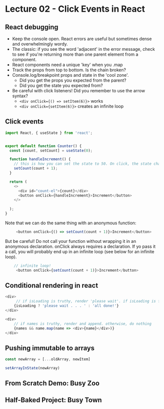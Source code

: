 # Lecture 02 - Click Events in React

## React debugging
- Keep the console open. React errors are useful but sometimes dense and overwhelmingly wordy.
- The classic: if you see the word 'adjacent' in the error message, check to see if you're returning more than one parent element from a component.
- React components need a unique 'key' when you .map
- Track the props from top to bottom. Is the chain broken?
- Console.log/breakpoint props and state in the 'cool zone'. 
    - Did you get the props you expected from the parent? 
    - Did you get the state you expected from? 
- Be careful with click listeners! Did you remember to use the arrow syntax? 
    - `<div onClick={() => setItem(6)}>` works  
    - `<div onClick={setItem(6)}>` creates an infinite loop

## Click events

```js
import React, { useState } from 'react';


export default function Counter() {
  const [count, setCount] = useState(0);

  function handleIncrement() {
    // this is how you can set the state to 50. On click, the state changes which automagically updates the DOM
    setCount(count + 1);
  }

  return (
    <>
      <div id="count-el">{count}</div>
      <button onClick={handleIncrement}>Increment</button>
    </>
    
  );
}
```

Note that we can do the same thing with an anonymous function:

```js
     <button onClick={() => setCount(count + 1)}>Increment</button>
```

But be careful! Do not call your function without wrapping it in an anonymous declaration. onClick always requires a declaration. If yo pass it a call, you will probably end up in an infinite loop (see below for an infinite loop).

```js
    // infinite loop!
     <button onClick={setCount(count + 1)}>Increment</button>
```


## Conditional rendering in react

```js
<div>
     // if isLoading is truthy, render 'please wait'. if isLoading is falsey, render 'all done!'
    {isLoading ? 'please wait . . . ' : 'all done!'}
</div>
```

```js
<div>
    // if names is truthy, render and append. otherwise, do nothing
    {names && name.map(name => <div>{name}</div>)}
</div>
```

## Pushing immutable to arrays

```js
const newArray = [...oldArray, newItem]

setArrayInState(newArray)
```

## From Scratch Demo: Busy Zoo

## Half-Baked Project: Busy Town
